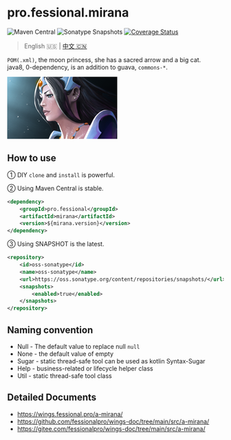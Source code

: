 # pro.fessional.mirana 

![Maven Central](https://img.shields.io/maven-central/v/pro.fessional/mirana?color=00DD00)
![Sonatype Snapshots](https://img.shields.io/nexus/s/pro.fessional/mirana?server=https%3A%2F%2Foss.sonatype.org)
[![Coverage Status](https://coveralls.io/repos/github/trydofor/pro.fessional.mirana/badge.svg)](https://coveralls.io/github/trydofor/pro.fessional.mirana)

> English 🇺🇸 | [中文 🇨🇳](readme-zh.md)

`POM(.xml)`, the moon princess, she has a sacred arrow and a big cat.  
java8, 0-dependency, is an addition to guava, `commons-*`.

![mirana](./mirana_full.png)

## How to use

① DIY `clone` and `install` is powerful.

② Using Maven Central is stable.

``` xml
<dependency>
    <groupId>pro.fessional</groupId>
    <artifactId>mirana</artifactId>
    <version>${mirana.version}</version>
</dependency>
```

③ Using SNAPSHOT is the latest.

``` xml
<repository>
    <id>oss-sonatype</id>
    <name>oss-sonatype</name>
    <url>https://oss.sonatype.org/content/repositories/snapshots/</url>
    <snapshots>
        <enabled>true</enabled>
    </snapshots>
</repository>
```

## Naming convention

* Null - The default value to replace null `null`
* None - the default value of empty
* Sugar - static thread-safe tool can be used as kotlin Syntax-Sugar
* Help - business-related or lifecycle helper class
* Util - static thread-safe tool class

## Detailed Documents

* <https://wings.fessional.pro/a-mirana/>
* <https://github.com/fessionalpro/wings-doc/tree/main/src/a-mirana/>
* <https://gitee.com/fessionalpro/wings-doc/tree/main/src/a-mirana/>
